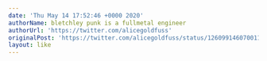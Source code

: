 ```yaml
---
date: 'Thu May 14 17:52:46 +0000 2020'
authorName: bletchley punk is a fullmetal engineer
authorUrl: 'https://twitter.com/alicegoldfuss'
originalPost: 'https://twitter.com/alicegoldfuss/status/1260991460700110849'
layout: like
---
```

